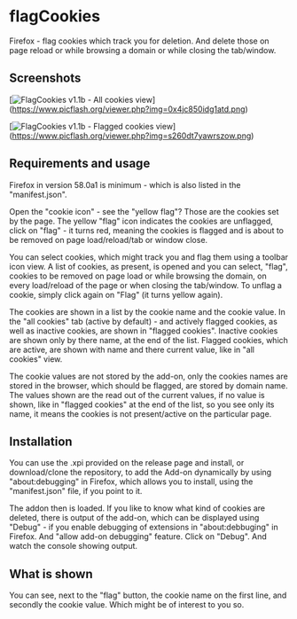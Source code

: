 # flagCookies
Firefox - flag cookies which track you for deletion. And delete those on page reload or while browsing a domain or while closing the tab/window.


## Screenshots

[![FlagCookies v1.1b - All cookies view](https://www.picflash.org/img/2017/12/20/TB0x4jc850idg1atd.png "FlagCookies v1.1b - All cookies view")] (https://www.picflash.org/viewer.php?img=0x4jc850idg1atd.png)

[![FlagCookies v1.1b - Flagged cookies view](https://www.picflash.org/img/2017/12/20/TBs260dt7yawrszow.png "FlagCookies v1.1b - Flagged cookies view")] (https://www.picflash.org/viewer.php?img=s260dt7yawrszow.png)


## Requirements and usage

Firefox in version 58.0a1 is minimum - which is also listed in the "manifest.json".

Open the "cookie icon" - see the "yellow flag"? Those are the cookies set by the page. The yellow "flag" icon indicates the cookies are unflagged, click on "flag" - it turns red, meaning the cookies is flagged and is about to be removed on page load/reload/tab or window close.

You can select cookies, which might track you and flag them using a toolbar icon view. A list of cookies, as present, is opened and you can select, "flag", cookies to be removed on page load or while browsing the domain, on every load/reload of the page or when closing the tab/window. To unflag a cookie, simply click again on "Flag" (it turns yellow again).

The cookies are shown in a list by the cookie name and the cookie value. In the "all cookies" tab (active by default) - and actively flagged cookies, as well as inactive cookies, are shown in "flagged cookies".
Inactive cookies are shown only by there name, at the end of the list. Flagged cookies, which are active, are shown with name and there current value, like in "all cookies" view.

The cookie values are not stored by the add-on, only the cookies names are stored in the browser, which should be flagged, are stored by domain name. The values shown are the read out of the current values, if no value is shown, like in "flagged cookies" at the end of the list, so you see only its name, it means the cookies is not present/active on the particular page.


## Installation

You can use the .xpi provided on the release page and install, or download/clone the repository, to add the Add-on dynamically by using "about:debugging" in Firefox, which allows you to install, using the "manifest.json" file, if you point to it.

The addon then is loaded. If you like to know what kind of cookies are deleted, there is output of the add-on, which can be displayed using "Debug" - if you enable debugging of extensions in "about:debbuging" in Firefox. And "allow add-on debugging" feature. Click on "Debug". And watch the console showing output.

## What is shown

You can see, next to the "flag" button, the cookie name on the first line, and secondly the cookie value. Which might be of interest to you so.
